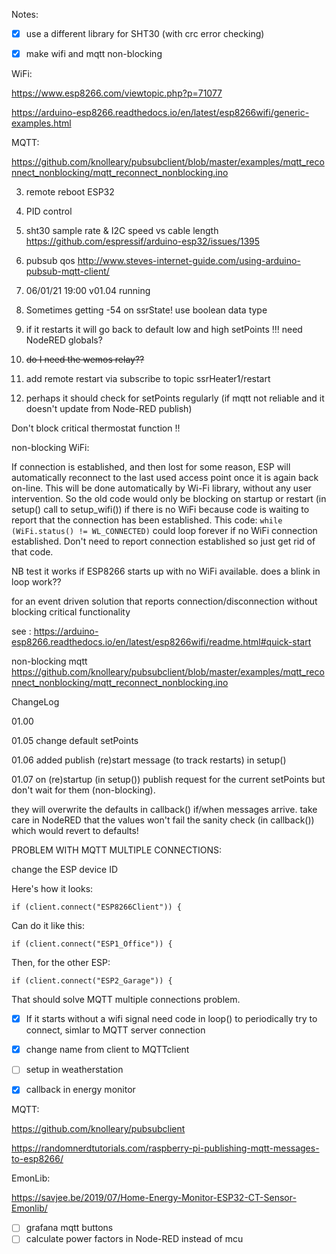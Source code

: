 Notes:

- [x] use a different library for SHT30 (with crc error checking)

- [x] make wifi and mqtt non-blocking

WiFi:

https://www.esp8266.com/viewtopic.php?p=71077

https://arduino-esp8266.readthedocs.io/en/latest/esp8266wifi/generic-examples.html

MQTT:

https://github.com/knolleary/pubsubclient/blob/master/examples/mqtt_reconnect_nonblocking/mqtt_reconnect_nonblocking.ino

3. remote reboot ESP32

4. PID control

5. sht30 sample rate & I2C speed vs cable length https://github.com/espressif/arduino-esp32/issues/1395

6. pubsub qos http://www.steves-internet-guide.com/using-arduino-pubsub-mqtt-client/

7. 06/01/21 19:00 v01.04 running

8. Sometimes getting -54 on ssrState! use boolean data type

9. if it restarts it will go back to default low and high setPoints !!! need NodeRED globals?

10. ~~do I need the wemos relay??~~

11. add remote restart via subscribe to topic ssrHeater1/restart

12. perhaps it should check for setPoints regularly (if mqtt not reliable and it doesn't update from Node-RED publish)

Don't block critical thermostat function !!

non-blocking WiFi:

If connection is established, and then lost for some reason, ESP will automatically reconnect to the last used access point once it is again back on-line. This will be done automatically by Wi-Fi library, without any user intervention.
So the old code would only be blocking on startup or restart (in setup() call to setup_wifi()) if there is no WiFi because code is waiting to report that the connection has been established.
This code: `while (WiFi.status() != WL_CONNECTED)` could loop forever if no WiFi connection established.
Don't need to report connection established so just get rid of that code.

NB test it works if ESP8266 starts up with no WiFi available. does a blink in loop work??

for an event driven solution that reports connection/disconnection without blocking critical functionality

see : https://arduino-esp8266.readthedocs.io/en/latest/esp8266wifi/readme.html#quick-start

non-blocking mqtt https://github.com/knolleary/pubsubclient/blob/master/examples/mqtt_reconnect_nonblocking/mqtt_reconnect_nonblocking.ino

ChangeLog

01.00

01.05 change default setPoints

01.06 added publish (re)start message (to track restarts) in setup()

01.07 on (re)startup (in setup()) publish request for the current setPoints but don't wait for them (non-blocking).

they will overwrite the defaults in callback() if/when messages arrive. take care in NodeRED that the values won't fail the sanity check (in callback()) which would revert to defaults!

PROBLEM WITH MQTT MULTIPLE CONNECTIONS:

change the ESP device ID

Here's how it looks:

	if (client.connect("ESP8266Client")) {

Can do it like this:

	if (client.connect("ESP1_Office")) {

Then, for the other ESP:

	if (client.connect("ESP2_Garage")) {

That should solve MQTT multiple connections problem.

- [x] If it starts without a wifi signal need code in loop() to periodically try to connect, simlar to MQTT server connection

- [x] change name from client to MQTTclient

- [ ] setup in weatherstation

- [x] callback in energy monitor

MQTT:

https://github.com/knolleary/pubsubclient

https://randomnerdtutorials.com/raspberry-pi-publishing-mqtt-messages-to-esp8266/

EmonLib:

https://savjee.be/2019/07/Home-Energy-Monitor-ESP32-CT-Sensor-Emonlib/

- [ ] grafana mqtt buttons
- [ ] calculate power factors in Node-RED instead of mcu